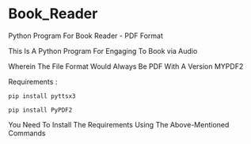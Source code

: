 # Book_Reader
Python Program For Book Reader - PDF Format

This Is A Python Program For Engaging To Book via Audio

Wherein The File Format Would Always Be PDF With A Version MYPDF2

Requirements : 

    pip install pyttsx3
    
    pip install PyPDF2

You Need To Install The Requirements Using The Above-Mentioned Commands
